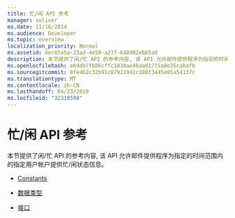 ```yaml
---
title: 忙/闲 API 参考
manager: soliver
ms.date: 11/16/2014
ms.audience: Developer
ms.topic: overview
localization_priority: Normal
ms.assetid: 6ec65a5a-23ad-4e50-a27f-648902ebb5a0
description: 本节提供了闲/忙 API 的参考内容, 该 API 允许邮件提供程序为指定的时间范围内的指定用户帐户提供忙/闲状态信息。
ms.openlocfilehash: e69d97fb86cffc1830ae46aa917f5a8e35cabafb
ms.sourcegitcommit: 8fe462c32b91c87911942c188f3445e85a54137c
ms.translationtype: MT
ms.contentlocale: zh-CN
ms.lasthandoff: 04/23/2019
ms.locfileid: "32319598"
---
```

# <a name="freebusy-api-reference"></a>忙/闲 API 参考

本节提供了闲/忙 API 的参考内容, 该 API 允许邮件提供程序为指定的时间范围内的指定用户帐户提供忙/闲状态信息。

- [Constants](constants-free-busy-api.md)
    
- [数据类型](data-types-free-busy-api.md)
    
- [接口](interfaces-free-busy-api.md)
    

